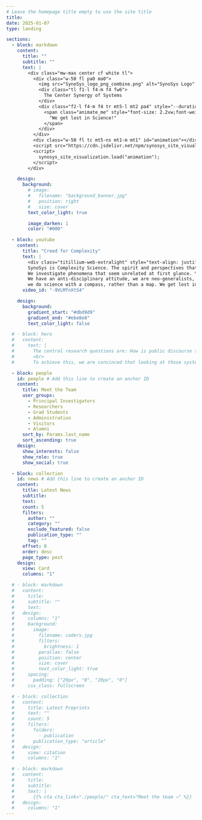 ```yaml
---
# Leave the homepage title empty to use the site title
title:
date: 2025-01-07
type: landing

sections:
  - block: markdown
    content:
      title: ""
      subtitle: ""
      text: |
        <div class="mw-max center cf white tl">
          <div class="w-50 fl pa0 ma0">
            <img src="SynoSys_logo_png_combine.png" alt="SynoSys Logo" class="w-90 p-8"> 
            <div class="tl f1-l f4-m f4 fw6">
              The Center Synergy of Systems
            </div>
            <div class="f2-l f4-m f4 tr mt5-l mt2 pa4" style="--duration: 1.8s; --delay: 0s">
              <span class="animate_me" style="font-size: 2.2vw;font-weight:300; max-width: 100%;">
                "We get lost in Science!"
              </span>
            </div>
          </div>
          <div class="w-50 fl tc mt5-ns mt1-m mt1" id="animation"></div>
          <script src="https://cdn.jsdelivr.net/npm/synosys_site_visualization@1.1.4"></script>
          <script>
            synosys_site_visualization.load("animation");
          </script>
        </div>

    design:
      background:
        # image:
        #   filename: "background_banner.jpg"
        #   position: right
        #   size: cover
        text_color_light: true

        image_darken: 1
        color: "#000"

  - block: youtube
    content:
      title: "Creed for Complexity"
      text: |
        <div class="titillium-web-extralight" style="text-align: justify; line-height: 1.4; ">
        SynoSys is Complexity Science. The spirit and perspectives that Complexity Science offers pervade the Center, its people and their activities. 
        We investigate phenomena that seem unrelated at first glance. Yet, we seek and search for underlying rules that connect them. 
        We have an anti-disciplinary attitude, we are neo-generalists, we transcend the borders of traditional disciplines. We explore, 
        we do science with a compass, rather than a map. We get lost in science.</div>
      video_id: "-9VLMfnXtS4"

    design:
      background:
        gradient_start: "#dbd9d9"
        gradient_end: "#ebe8e8"
        text_color_light: false

  # - block: hero
  #   content:
  #     text: |
  #       The central research questions are: How is public discourse shaped by social networks and sorting algorithms, and how does it benefit certain rhetoric? How do generated images affect attention and emotions and how do they reinforce certain narratives more than others? Establishing causality between these factors in such complex socio-technical systems is an overarching challenge that we aim to address.
  #       <br>
  #       To achieve this, we are convinced that looking at those systems from various angles is crucial. While the overarching questions span the whole research groups, we are composed of a variety of disciplinary backgrounds and methods. Digitalization is not only impacting social systems, but also expanding the methods for studying them and enabling us to cover a spectrum of measurements of human behavior between micro and macro levels, ranging from online experiments to field studies in social media and large-scale platform data analysis, while computer simulations may help connect the scales.

  - block: people
    id: people # Add this line to create an anchor ID
    content:
      title: Meet the Team
      user_groups:
        - Principal Investigators
        - Researchers
        - Grad Students
        - Administration
        - Visitors
        - Alumni
      sort_by: Params.last_name
      sort_ascending: true
    design:
      show_interests: false
      show_role: true
      show_social: true

  - block: collection
    id: news # Add this line to create an anchor ID
    content:
      title: Latest News
      subtitle:
      text:
      count: 5
      filters:
        author: ""
        category: ""
        exclude_featured: false
        publication_type: ""
        tag: ""
      offset: 0
      order: desc
      page_type: post
    design:
      view: Card
      columns: "1"

  # - block: markdown
  #   content:
  #     title:
  #     subtitle: ""
  #     text:
  #   design:
  #     columns: "1"
  #     background:
  #       image:
  #         filename: coders.jpg
  #         filters:
  #           brightness: 1
  #         parallax: false
  #         position: center
  #         size: cover
  #         text_color_light: true
  #     spacing:
  #       padding: ["20px", "0", "20px", "0"]
  #     css_class: fullscreen

  # - block: collection
  #   content:
  #     title: Latest Preprints
  #     text: ""
  #     count: 5
  #     filters:
  #       folders:
  #         - publication
  #       publication_type: "article"
  #   design:
  #     view: citation
  #     columns: "1"

  # - block: markdown
  #   content:
  #     title:
  #     subtitle:
  #     text: |
  #       {{% cta cta_link="./people/" cta_text="Meet the team →" %}}
  #   design:
  #     columns: "1"
---
```

